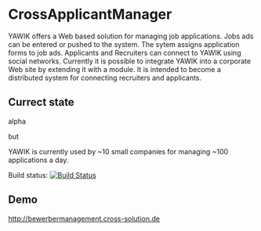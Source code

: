 CrossApplicantManager
=====================

YAWIK offers a Web based solution for managing job applications. Jobs ads can
be entered or pushed to the system. The sytem assigns application forms to job
ads. Applicants and Recruiters can connect to YAWIK using social networks. 
Currently it is possible to integrate YAWIK into a corporate Web site by 
extending it with a module. It is intended to become a distributed system for 
connecting recruiters and applicants.

Currect state
-------------

alpha

but

YAWIK is currently used by ~10 small companies for managing ~100 applications 
a day.

Build status: [![Build Status](https://api.travis-ci.org/cross-solution/CrossApplicantManager.svg)](https://travis-ci.org/cross-solution/CrossApplicantManager)

Demo
----

http://bewerbermanagement.cross-solution.de
